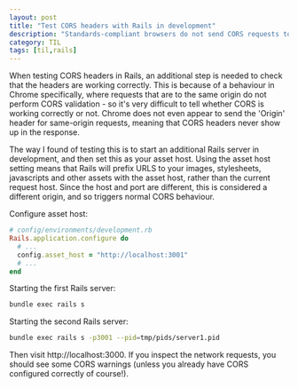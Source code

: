 ```yaml
---
layout: post
title: "Test CORS headers with Rails in development"
description: "Standards-compliant browsers do not send CORS requests to the same origin, so testing out headers needs an additional step."
category: TIL
tags: [til,rails]
---
```


When testing CORS headers in Rails, an additional step is needed to check that the headers are working correctly.
This is because of a behaviour in Chrome specifically, where requests that are to the same origin do not perform
CORS validation - so it's very difficult to tell whether CORS is working correctly or not. Chrome does not even appear
to send the 'Origin' header for same-origin requests, meaning that CORS headers never show up in the response.

The way I found of testing this is to start an additional Rails server in development, and then set this as your asset
host. Using the asset host setting means that Rails will prefix URLS to your images, stylesheets, javascripts and other
assets with the asset host, rather than the current request host. Since the host and port are different, this is 
considered a different origin, and so triggers normal CORS behaviour.

Configure asset host:

``` ruby
# config/environments/development.rb
Rails.application.configure do
  # ...
  config.asset_host = "http://localhost:3001"
  # ...
end
```

Starting the first Rails server:

``` bash
bundle exec rails s 
```

Starting the second Rails server:

``` bash
bundle exec rails s -p3001 --pid=tmp/pids/server1.pid
```

Then visit http://localhost:3000. If you inspect the network requests, you should see some CORS warnings 
(unless you already have CORS configured correctly of course!). 
